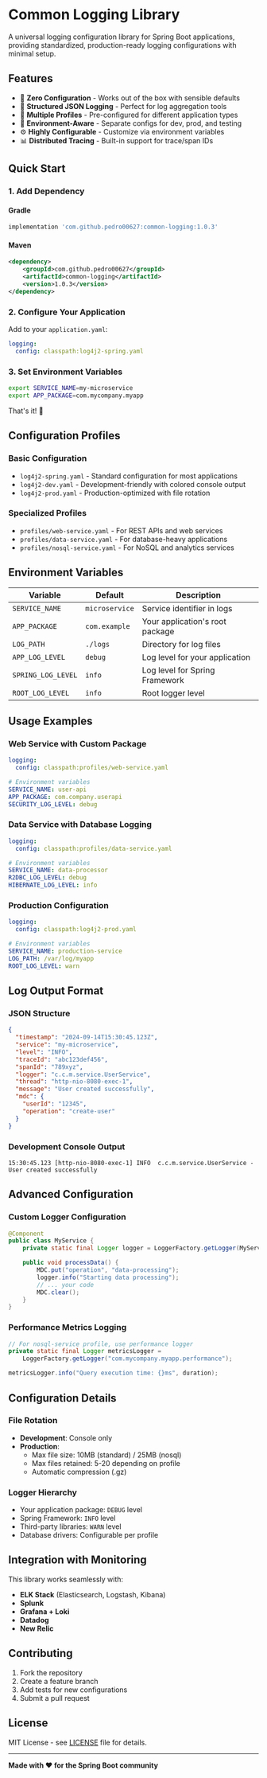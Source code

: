 # Common Logging Library

A universal logging configuration library for Spring Boot applications, providing standardized, production-ready logging configurations with minimal setup.

## Features

- 🚀 **Zero Configuration** - Works out of the box with sensible defaults
- 📝 **Structured JSON Logging** - Perfect for log aggregation tools
- 🔧 **Multiple Profiles** - Pre-configured for different application types
- 🎯 **Environment-Aware** - Separate configs for dev, prod, and testing
- ⚙️ **Highly Configurable** - Customize via environment variables
- 📊 **Distributed Tracing** - Built-in support for trace/span IDs

## Quick Start

### 1. Add Dependency

#### Gradle
```gradle
implementation 'com.github.pedro00627:common-logging:1.0.3'
```

#### Maven
```xml
<dependency>
    <groupId>com.github.pedro00627</groupId>
    <artifactId>common-logging</artifactId>
    <version>1.0.3</version>
</dependency>
```

### 2. Configure Your Application

Add to your `application.yaml`:

```yaml
logging:
  config: classpath:log4j2-spring.yaml
```

### 3. Set Environment Variables

```bash
export SERVICE_NAME=my-microservice
export APP_PACKAGE=com.mycompany.myapp
```

That's it! 🎉

## Configuration Profiles

### Basic Configuration
- `log4j2-spring.yaml` - Standard configuration for most applications
- `log4j2-dev.yaml` - Development-friendly with colored console output
- `log4j2-prod.yaml` - Production-optimized with file rotation

### Specialized Profiles
- `profiles/web-service.yaml` - For REST APIs and web services
- `profiles/data-service.yaml` - For database-heavy applications
- `profiles/nosql-service.yaml` - For NoSQL and analytics services

## Environment Variables

| Variable | Default | Description |
|----------|---------|-------------|
| `SERVICE_NAME` | `microservice` | Service identifier in logs |
| `APP_PACKAGE` | `com.example` | Your application's root package |
| `LOG_PATH` | `./logs` | Directory for log files |
| `APP_LOG_LEVEL` | `debug` | Log level for your application |
| `SPRING_LOG_LEVEL` | `info` | Log level for Spring Framework |
| `ROOT_LOG_LEVEL` | `info` | Root logger level |

## Usage Examples

### Web Service with Custom Package
```yaml
logging:
  config: classpath:profiles/web-service.yaml

# Environment variables
SERVICE_NAME: user-api
APP_PACKAGE: com.company.userapi
SECURITY_LOG_LEVEL: debug
```

### Data Service with Database Logging
```yaml
logging:
  config: classpath:profiles/data-service.yaml

# Environment variables
SERVICE_NAME: data-processor
R2DBC_LOG_LEVEL: debug
HIBERNATE_LOG_LEVEL: info
```

### Production Configuration
```yaml
logging:
  config: classpath:log4j2-prod.yaml

# Environment variables
SERVICE_NAME: production-service
LOG_PATH: /var/log/myapp
ROOT_LOG_LEVEL: warn
```

## Log Output Format

### JSON Structure
```json
{
  "timestamp": "2024-09-14T15:30:45.123Z",
  "service": "my-microservice",
  "level": "INFO",
  "traceId": "abc123def456",
  "spanId": "789xyz",
  "logger": "c.c.m.service.UserService",
  "thread": "http-nio-8080-exec-1",
  "message": "User created successfully",
  "mdc": {
    "userId": "12345",
    "operation": "create-user"
  }
}
```

### Development Console Output
```
15:30:45.123 [http-nio-8080-exec-1] INFO  c.c.m.service.UserService - User created successfully
```

## Advanced Configuration

### Custom Logger Configuration
```java
@Component
public class MyService {
    private static final Logger logger = LoggerFactory.getLogger(MyService.class);

    public void processData() {
        MDC.put("operation", "data-processing");
        logger.info("Starting data processing");
        // ... your code
        MDC.clear();
    }
}
```

### Performance Metrics Logging
```java
// For nosql-service profile, use performance logger
private static final Logger metricsLogger =
    LoggerFactory.getLogger("com.mycompany.myapp.performance");

metricsLogger.info("Query execution time: {}ms", duration);
```

## Configuration Details

### File Rotation
- **Development**: Console only
- **Production**:
  - Max file size: 10MB (standard) / 25MB (nosql)
  - Max files retained: 5-20 depending on profile
  - Automatic compression (.gz)

### Logger Hierarchy
- Your application package: `DEBUG` level
- Spring Framework: `INFO` level
- Third-party libraries: `WARN` level
- Database drivers: Configurable per profile

## Integration with Monitoring

This library works seamlessly with:
- **ELK Stack** (Elasticsearch, Logstash, Kibana)
- **Splunk**
- **Grafana + Loki**
- **Datadog**
- **New Relic**

## Contributing

1. Fork the repository
2. Create a feature branch
3. Add tests for new configurations
4. Submit a pull request

## License

MIT License - see [LICENSE](LICENSE) file for details.

---

**Made with ❤️ for the Spring Boot community**